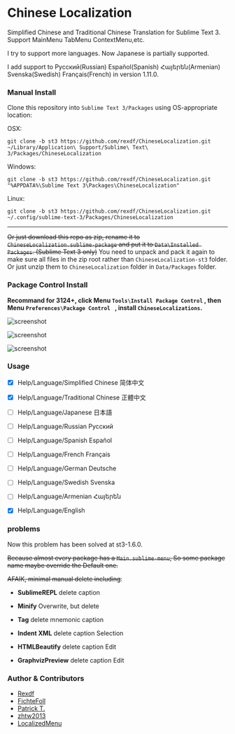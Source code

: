 # Chinese Localization
Simplified Chinese and Traditional Chinese Translation for Sublime Text 3. Support MainMenu TabMenu ContextMenu,etc.

I try to support more languages. Now Japanese is partially supported.

I add support to  Русский(Russian) Español(Spanish) Հայերեն(Armenian) Svenska(Swedish) Français(French) in version 1.11.0.

### Manual Install

Clone this repository into `Sublime Text 3/Packages` using OS-appropriate location:

OSX:

    git clone -b st3 https://github.com/rexdf/ChineseLocalization.git ~/Library/Application\ Support/Sublime\ Text\ 3/Packages/ChineseLocalization

Windows:

    git clone -b st3 https://github.com/rexdf/ChineseLocalization.git "%APPDATA%\Sublime Text 3\Packages\ChineseLocalization"

Linux:

    git clone -b st3 https://github.com/rexdf/ChineseLocalization.git ~/.config/sublime-text-3/Packages/ChineseLocalization

---

~~Or just download this repo as zip, rename it to `ChineseLocalization.sublime-package` and put it to `Data\Installed Packages`. (Sublime Text 3 only)~~ You need to unpack and pack it again to make sure all files in the zip root rather than `ChineseLocalization-st3` folder. Or just unzip them to `ChineseLocalization` folder in `Data/Packages` folder.


### Package Control Install

**Recommand for 3124+, click Menu `Tools\Install Package Control` , then Menu `Preferences\Package Control ` , install `Chinese​Localizations`.**


![screenshot](https://raw.githubusercontent.com/rexdf/ChineseLocalization/readme/screenshot/SublimeChineseTranslation3.gif)


![screenshot](https://raw.githubusercontent.com/rexdf/ChineseLocalization/readme/screenshot/sublime_translation.png)

![screenshot](https://raw.githubusercontent.com/rexdf/ChineseLocalization/readme/screenshot/sublime_trans_linux.png)

### Usage

- [x] Help/Language/Simplified Chinese 简体中文
- [x] Help/Language/Traditional Chinese 正體中文
- [ ] Help/Language/Japanese 日本語
- [ ] Help/Language/Russian Русский
- [ ] Help/Language/Spanish Español
- [ ] Help/Language/French Français
- [ ] Help/Language/German Deutsche
- [ ] Help/Language/Swedish Svenska
- [ ] Help/Language/Armenian Հայերեն
- [x] Help/Language/English


### problems

Now this problem has been solved at st3-1.6.0.

~~Because almost every package has a `Main.sublime-menu`, So some package name maybe override the Default one.~~

~~AFAIK, minimal manual delete including~~:

+ **SublimeREPL** delete caption

+ **Minify** Overwrite, but delete

+ **Tag** delete mnemonic caption

+ **Indent XML** delete caption Selection

+ **HTMLBeautify** delete caption Edit

+ **GraphvizPreview** delete caption Edit

### Author & Contributors
- [Rexdf](https://github.com/rexdf)
- [FichteFoll](https://github.com/FichteFoll)
- [Patrick T.](https://github.com/Patricivs)
- [zhtw2013](https://github.com/zhtw2013)
- [LocalizedMenu](https://github.com/zam1024t/LocalizedMenu)
